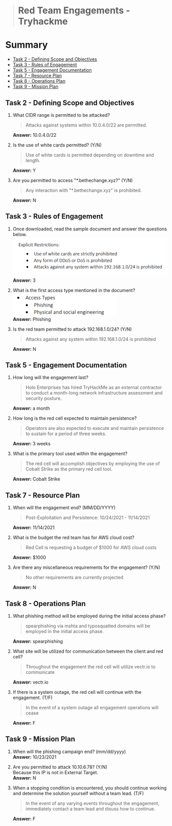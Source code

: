 > # Red Team Engagements - Tryhackme

# Summary
* [Task 2 - Defining Scope and Objectives](#task-2---defining-scope-and-objectives)
* [Task 3 - Rules of Engagement](#task-3---rules-of-engagement)
* [Task 5 - Engagement Documentation](#task-5---engagement-documentation)
* [Task 7 - Resource Plan](#task-7---resource-plan)
* [Task 8 - Operations Plan](#task-8---operations-plan)
* [Task 9 - Mission Plan](#task-9---mission-plan)

## Task 2 - Defining Scope and Objectives
1. What CIDR range is permitted to be attacked?<br>
    > Attacks against systems within 10.0.4.0/22 are permitted.

    **Answer:** 10.0.4.0/22

1. Is the use of white cards permitted? (Y/N)<br>
    > Use of white cards is permitted depending on downtime and length.

    **Answer:** Y

1. Are you permitted to access "*.bethechange.xyz?" (Y/N)<br>
    > Any interaction with "*.bethechange.xyz" is prohibited.

    **Answer:** N

## Task 3 - Rules of Engagement
1. Once downloaded, read the sample document and answer the questions below.<br>
    ![](images/1.png)<br>
    **Answer:** 3

1. What is the first access type mentioned in the document?<br>
    ![](images/2.png)<br>
    **Answer:** Phishing

1. Is the red team permitted to attack 192.168.1.0/24? (Y/N)<br>
    > Attacks against any system within 192.168.1.0/24 is prohibited

    **Answer:** N

## Task 5 - Engagement Documentation
1. How long will the engagement last?<br>
    > Holo Enterprises has hired TryHackMe as an external contractor to conduct a month-long network infrastructure assessment and security posture.

    **Answer:** a month

1. How long is the red cell expected to maintain persistence?<br>
    > Operators are also expected to execute and maintain persistence to sustain for a period of three weeks. 

    **Answer:** 3 weeks

1. What is the primary tool used within the engagement?<br>
    > The red cell will accomplish objectives by employing the use of Cobalt Strike as the primary red cell tool.

    **Answer:** Cobalt Strike

## Task 7 - Resource Plan
1. When will the engagement end? (MM/DD/YYYY)<br>
    > Post-Exploitation and Persistence: 10/24/2021 - 11/14/2021

    **Answer:** 11/14/2021

1. What is the budget the red team has for AWS cloud cost?<br>
    > Red Cell is requesting a budget of $1000 for AWS cloud costs

    **Answer:** $1000

1. Are there any miscellaneous requirements for the engagement? (Y/N)<br>
    > No other requirements are currently projected

    **Answer:** N

## Task 8 - Operations Plan
1. What phishing method will be employed during the initial access phase?<br>
    > spearphishing via mshta and typosquatted domains will be employed in the initial access phase.

    **Answer:** spearphishing

1. What site will be utilized for communication between the client and red cell?<br>
    > Throughout the engagement the red cell will utilize vectr.io to communicate 

    **Answer:** vectr.io

1. If there is a system outage, the red cell will continue with the engagement. (T/F)<br>
    > In the event of a system outage all engagement operations will cease

    **Answer:** F

## Task 9 - Mission Plan
1. When will the phishing campaign end? (mm/dd/yyyy)<br>
    **Answer:** 10/23/2021

1. Are you permitted to attack 10.10.6.78? (Y/N)<br>
    Because this IP is not in External Target.<br>
    **Answer:** N

1. When a stopping condition is encountered, you should continue working and determine the solution yourself without a team lead. (T/F)<br>
    > In the event of any varying events throughout the engagement, immediately contact a team lead and disuss how to continue.

    **Answer:** F

